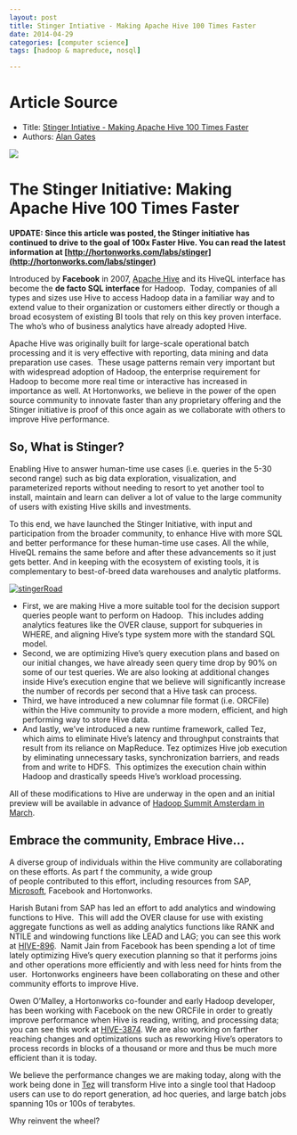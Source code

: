 ```yaml
---
layout: post
title: Stinger Intiative - Making Apache Hive 100 Times Faster
date: 2014-04-29
categories: [computer science]
tags: [hadoop & mapreduce, nosql]

---
```


# Article Source
* Title: [Stinger Intiative - Making Apache Hive 100 Times Faster](http://hortonworks.com/blog/100x-faster-hive/)
* Authors: [Alan
Gates](http://hortonworks.com/blog/author/alan_gates/ "Posts by Alan Gates")

[![](http://sungsoo.github.com/images/stinger.png)](http://sungsoo.github.com/images/stinger.png)

# The Stinger Initiative: Making Apache Hive 100 Times Faster

**UPDATE: Since this article was posted, the Stinger initiative has
continued to drive to the goal of 100x Faster Hive. You can read the
latest information at
[http://hortonworks.com/labs/stinger](http://hortonworks.com/labs/stinger)**

Introduced by **Facebook** in 2007, [Apache
Hive](http://hive.apache.org/) and its HiveQL interface has become the
**de facto SQL interface** for Hadoop.  Today, companies of all types
and sizes use Hive to access Hadoop data in a familiar way and to extend
value to their organization or customers either directly or though a
broad ecosystem of existing BI tools that rely on this key proven
interface.  The who’s who of business analytics have already adopted
Hive.

Apache Hive was originally built for large-scale operational batch
processing and it is very effective with reporting, data mining and data
preparation use cases.  These usage patterns remain very important but
with widespread adoption of Hadoop, the enterprise requirement for
Hadoop to become more real time or interactive has increased in
importance as well. At Hortonworks, we believe in the power of the open
source community to innovate faster than any proprietary offering and
the Stinger initiative is proof of this once again as we collaborate
with others to improve Hive performance.

## So, What is Stinger?

Enabling Hive to answer human-time use cases (i.e. queries in the 5-30
second range) such as big data exploration, visualization, and
parameterized reports without needing to resort to yet another tool to
install, maintain and learn can deliver a lot of value to the large
community of users with existing Hive skills and investments.

To this end, we have launched the Stinger Initiative, with input and
participation from the broader community, to enhance Hive with more SQL
and better performance for these human-time use cases. All the while,
HiveQL remains the same before and after these advancements so it just
gets better. And in keeping with the ecosystem of existing tools, it is
complementary to best-of-breed data warehouses and analytic platforms.

[![stingerRoad](http://hortonworks.com/wp-content/uploads/2013/02/stingerRoad-300x236.png)](http://hortonworks.com/wp-content/uploads/2013/02/stingerRoad.png)

-   First,
    we are making Hive a more suitable tool for the decision support
    queries people want to perform on Hadoop.  This includes adding
    analytics features like the OVER clause, support for subqueries in
    WHERE, and aligning Hive’s type system more with the standard SQL
    model.
-   Second, we are optimizing Hive’s query execution plans and based on
    our initial changes, we have already seen query time drop by 90% on
    some of our test queries. We are also looking at additional changes
    inside Hive’s execution engine that we believe will significantly
    increase the number of records per second that a Hive task can
    process.
-   Third, we have introduced a new columnar file format (i.e. ORCFile)
    within the Hive community to provide a more modern, efficient, and
    high performing way to store Hive data.
-   And lastly, we’ve introduced a new runtime framework, called Tez,
    which aims to eliminate Hive’s latency and throughput constraints
    that result from its reliance on MapReduce. Tez optimizes Hive job
    execution by eliminating unnecessary tasks, synchronization
    barriers, and reads from and write to HDFS.  This optimizes the
    execution chain within Hadoop and drastically speeds Hive’s workload
    processing.

All of these modifications to Hive are underway in the open and an
initial preview will be available in advance of [Hadoop Summit Amsterdam
in March](http://hadoopsummit.org/amsterdam/).

## Embrace the community, Embrace Hive…

A diverse group of individuals within the Hive community are
collaborating on these efforts. As part f the community, a wide group
of people contributed to this effort, including resources from SAP,
[Microsoft](http://hortonworks.com/microsoft), Facebook and Hortonworks.

Harish Butani from SAP has led an effort to add analytics and windowing
functions to Hive.  This will add the OVER clause for use with existing
aggregate functions as well as adding analytics functions like RANK and
NTILE and windowing functions like LEAD and LAG; you can see this work
at [HIVE-896](https://issues.apache.org/jira/browse/HIVE-896).  Namit
Jain from Facebook has been spending a lot of time lately optimizing
Hive’s query execution planning so that it performs joins and other
operations more efficiently and with less need for hints from the user. 
Hortonworks engineers have been collaborating on these and other
community efforts to improve Hive.

Owen O’Malley, a Hortonworks co-founder and early Hadoop developer, has
been working with Facebook on the new ORCFile in order to greatly
improve performance when Hive is reading, writing, and processing data;
you can see this work at
[HIVE-3874](https://issues.apache.org/jira/browse/HIVE-3874). We are
also working on farther reaching changes and optimizations such as
reworking Hive’s operators to process records in blocks of a thousand or
more and thus be much more efficient than it is today.

We believe the performance changes we are making today, along with the
work being done in
[Tez](http://hortonworks.com/blog/introducing-tez-faster-hadoop-processing)
will transform Hive into a single tool that Hadoop users can use to do
report generation, ad hoc queries, and large batch jobs spanning 10s or
100s of terabytes.

Why reinvent the wheel?